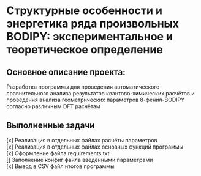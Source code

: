 # Структурные особенности и энергетика ряда произвольных BODIPY: экспериментальное и теоретическое определение

## Основное описание проекта:
Разработка программы для проведения автоматического сравнительного анализа результатов квантово-химических расчётов и проведения анализа геометрических параметров 8-фенил-BODIPY согласно различным DFT расчётам

## Выполненные задачи
[x] Реализация в отдельных файлах расчёты параметров\
[x] Реализация в отдельных файлах основных функций программы \
[x] Оформление файла requirements.txt \
[] Заполнение конфиг файла введёнными параметрами \
[x] Вывод в CSV файл итогов программы
